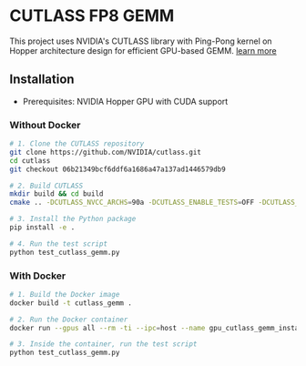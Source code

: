 # CUTLASS FP8 GEMM

This project uses NVIDIA's CUTLASS library with Ping-Pong kernel on Hopper architecture design for efficient GPU-based GEMM.  [learn more](https://pytorch.org/blog/cutlass-ping-pong-gemm-kernel/)
## Installation

- Prerequisites: NVIDIA Hopper GPU with CUDA support

### Without Docker
```bash
# 1. Clone the CUTLASS repository
git clone https://github.com/NVIDIA/cutlass.git
cd cutlass
git checkout 06b21349bcf6ddf6a1686a47a137ad1446579db9

# 2. Build CUTLASS
mkdir build && cd build
cmake .. -DCUTLASS_NVCC_ARCHS=90a -DCUTLASS_ENABLE_TESTS=OFF -DCUTLASS_UNITY_BUILD_ENABLED=ON

# 3. Install the Python package
pip install -e .

# 4. Run the test script
python test_cutlass_gemm.py
```

### With Docker
```bash
# 1. Build the Docker image
docker build -t cutlass_gemm .

# 2. Run the Docker container
docker run --gpus all --rm -ti --ipc=host --name gpu_cutlass_gemm_instance cutlass_gemm /bin/bash

# 3. Inside the container, run the test script
python test_cutlass_gemm.py
```

